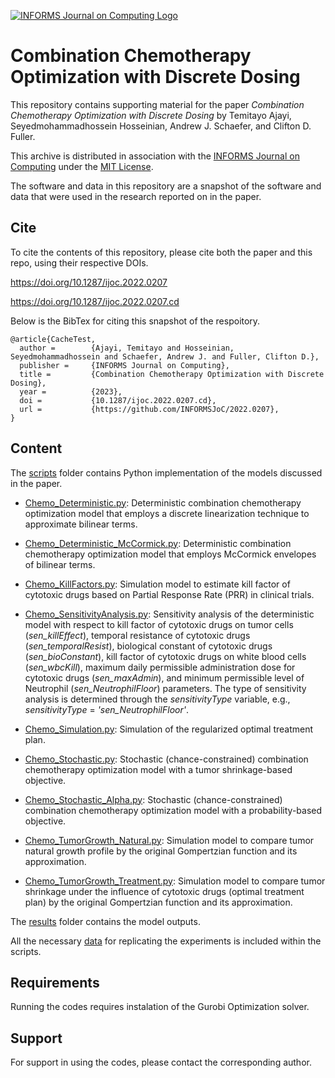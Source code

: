 [![INFORMS Journal on Computing Logo](https://INFORMSJoC.github.io/logos/INFORMS_Journal_on_Computing_Header.jpg)](https://pubsonline.informs.org/journal/ijoc)

# Combination Chemotherapy Optimization with Discrete Dosing

This repository contains supporting material for the paper *Combination Chemotherapy Optimization with Discrete Dosing* by Temitayo Ajayi, Seyedmohammadhossein Hosseinian, Andrew J. Schaefer, and Clifton D. Fuller.

This archive is distributed in association with the [INFORMS Journal on Computing](https://pubsonline.informs.org/journal/ijoc) under the [MIT License](LICENSE).

The software and data in this repository are a snapshot of the software and data that were used in the research reported on in the paper.

## Cite

To cite the contents of this repository, please cite both the paper and this repo, using their respective DOIs.

https://doi.org/10.1287/ijoc.2022.0207

https://doi.org/10.1287/ijoc.2022.0207.cd

Below is the BibTex for citing this snapshot of the respoitory.

```
@article{CacheTest,
  author =        {Ajayi, Temitayo and Hosseinian, Seyedmohammadhossein and Schaefer, Andrew J. and Fuller, Clifton D.},
  publisher =     {INFORMS Journal on Computing},
  title =         {Combination Chemotherapy Optimization with Discrete Dosing},
  year =          {2023},
  doi =           {10.1287/ijoc.2022.0207.cd},
  url =           {https://github.com/INFORMSJoC/2022.0207},
}  
```

## Content

The [scripts](scripts) folder contains Python implementation of the models discussed in the paper.

- [Chemo_Deterministic.py](scripts/Chemo_Deterministic.py): Deterministic combination chemotherapy optimization model that employs a discrete linearization technique to approximate bilinear terms.

- [Chemo_Deterministic_McCormick.py](scripts/Chemo_Deterministic_McCormick.py): Deterministic combination chemotherapy optimization model that employs McCormick envelopes of bilinear terms.

- [Chemo_KillFactors.py](scripts/Chemo_KillFactors.py): Simulation model to estimate kill factor of cytotoxic drugs based on Partial Response Rate (PRR) in clinical trials.

- [Chemo_SensitivityAnalysis.py](scripts/Chemo_SensitivityAnalysis.py): Sensitivity analysis of the deterministic model with respect to kill factor of cytotoxic drugs on tumor cells (*sen_killEffect*), temporal resistance of cytotoxic drugs (*sen_temporalResist*), biological constant of cytotoxic drugs (*sen_bioConstant*), kill factor of cytotoxic drugs on white blood cells (*sen_wbcKill*), maximum daily permissible administration dose for cytotoxic drugs (*sen_maxAdmin*), and minimum permissible level of Neutrophil (*sen_NeutrophilFloor*) parameters. The type of sensitivity analysis is determined through the *sensitivityType* variable, e.g., *sensitivityType* = *'sen_NeutrophilFloor'*.

- [Chemo_Simulation.py](scripts/Chemo_Simulation.py): Simulation of the regularized optimal treatment plan.

- [Chemo_Stochastic.py](scripts/Chemo_Stochastic.py): Stochastic (chance-constrained) combination chemotherapy optimization model with a tumor shrinkage-based objective.

- [Chemo_Stochastic_Alpha.py](scripts/Chemo_Stochastic_Alpha.py): Stochastic (chance-constrained) combination chemotherapy optimization model with a probability-based objective.

- [Chemo_TumorGrowth_Natural.py](scripts/Chemo_TumorGrowth_Natural.py): Simulation model to compare tumor natural growth profile by the original Gompertzian function and its approximation.

- [Chemo_TumorGrowth_Treatment.py](scripts/Chemo_TumorGrowth_Treatment.py): Simulation model to compare tumor shrinkage under the influence of cytotoxic drugs (optimal treatment plan) by the original Gompertzian function and its approximation.

The [results](results) folder contains the model outputs. 

All the necessary [data](data) for replicating the experiments is included within the scripts.

## Requirements

Running the codes requires instalation of the Gurobi Optimization solver.

## Support

For support in using the codes, please contact the corresponding author.
